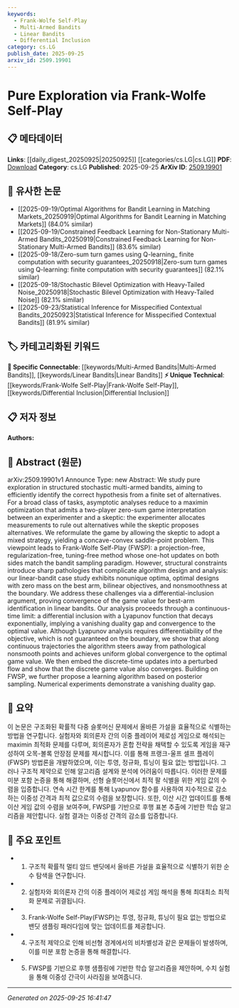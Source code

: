 ```yaml
---
keywords:
  - Frank-Wolfe Self-Play
  - Multi-Armed Bandits
  - Linear Bandits
  - Differential Inclusion
category: cs.LG
publish_date: 2025-09-25
arxiv_id: 2509.19901
---
```


<!-- KEYWORD_LINKING_METADATA:
{
  "processed_timestamp": "2025-09-25T16:41:47.036036",
  "vocabulary_version": "1.0",
  "selected_keywords": [
    "Frank-Wolfe Self-Play",
    "Multi-Armed Bandits",
    "Linear Bandits",
    "Differential Inclusion"
  ],
  "rejected_keywords": [],
  "similarity_scores": {
    "Frank-Wolfe Self-Play": 0.8,
    "Multi-Armed Bandits": 0.9,
    "Linear Bandits": 0.7,
    "Differential Inclusion": 0.65
  },
  "extraction_method": "AI_prompt_based",
  "budget_applied": true,
  "candidates_json": {
    "candidates": [
      {
        "surface": "Frank-Wolfe Self-Play",
        "canonical": "Frank-Wolfe Self-Play",
        "aliases": [
          "FWSP"
        ],
        "category": "unique_technical",
        "rationale": "This is a novel method introduced in the paper, crucial for linking to specific algorithmic discussions.",
        "novelty_score": 0.9,
        "connectivity_score": 0.6,
        "specificity_score": 0.9,
        "link_intent_score": 0.8
      },
      {
        "surface": "multi-armed bandits",
        "canonical": "Multi-Armed Bandits",
        "aliases": [
          "MAB"
        ],
        "category": "specific_connectable",
        "rationale": "A foundational concept in the paper, connecting to a wide range of exploration-exploitation literature.",
        "novelty_score": 0.4,
        "connectivity_score": 0.85,
        "specificity_score": 0.7,
        "link_intent_score": 0.9
      },
      {
        "surface": "linear bandits",
        "canonical": "Linear Bandits",
        "aliases": [],
        "category": "specific_connectable",
        "rationale": "A specific case study in the paper, relevant for linking to linear optimization problems.",
        "novelty_score": 0.5,
        "connectivity_score": 0.75,
        "specificity_score": 0.8,
        "link_intent_score": 0.7
      },
      {
        "surface": "differential inclusion",
        "canonical": "Differential Inclusion",
        "aliases": [],
        "category": "unique_technical",
        "rationale": "A mathematical concept used in the analysis, important for linking to mathematical optimization techniques.",
        "novelty_score": 0.7,
        "connectivity_score": 0.6,
        "specificity_score": 0.85,
        "link_intent_score": 0.65
      }
    ],
    "ban_list_suggestions": [
      "hypothesis",
      "experimenter",
      "skeptic",
      "algorithm design"
    ]
  },
  "decisions": [
    {
      "candidate_surface": "Frank-Wolfe Self-Play",
      "resolved_canonical": "Frank-Wolfe Self-Play",
      "decision": "linked",
      "scores": {
        "novelty": 0.9,
        "connectivity": 0.6,
        "specificity": 0.9,
        "link_intent": 0.8
      }
    },
    {
      "candidate_surface": "multi-armed bandits",
      "resolved_canonical": "Multi-Armed Bandits",
      "decision": "linked",
      "scores": {
        "novelty": 0.4,
        "connectivity": 0.85,
        "specificity": 0.7,
        "link_intent": 0.9
      }
    },
    {
      "candidate_surface": "linear bandits",
      "resolved_canonical": "Linear Bandits",
      "decision": "linked",
      "scores": {
        "novelty": 0.5,
        "connectivity": 0.75,
        "specificity": 0.8,
        "link_intent": 0.7
      }
    },
    {
      "candidate_surface": "differential inclusion",
      "resolved_canonical": "Differential Inclusion",
      "decision": "linked",
      "scores": {
        "novelty": 0.7,
        "connectivity": 0.6,
        "specificity": 0.85,
        "link_intent": 0.65
      }
    }
  ]
}
-->

# Pure Exploration via Frank-Wolfe Self-Play

## 📋 메타데이터

**Links**: [[daily_digest_20250925|20250925]] [[categories/cs.LG|cs.LG]]
**PDF**: [Download](https://arxiv.org/pdf/2509.19901.pdf)
**Category**: cs.LG
**Published**: 2025-09-25
**ArXiv ID**: [2509.19901](https://arxiv.org/abs/2509.19901)

## 🔗 유사한 논문
- [[2025-09-19/Optimal Algorithms for Bandit Learning in Matching Markets_20250919|Optimal Algorithms for Bandit Learning in Matching Markets]] (84.0% similar)
- [[2025-09-19/Constrained Feedback Learning for Non-Stationary Multi-Armed Bandits_20250919|Constrained Feedback Learning for Non-Stationary Multi-Armed Bandits]] (83.6% similar)
- [[2025-09-18/Zero-sum turn games using Q-learning_ finite computation with security guarantees_20250918|Zero-sum turn games using Q-learning: finite computation with security guarantees]] (82.1% similar)
- [[2025-09-18/Stochastic Bilevel Optimization with Heavy-Tailed Noise_20250918|Stochastic Bilevel Optimization with Heavy-Tailed Noise]] (82.1% similar)
- [[2025-09-23/Statistical Inference for Misspecified Contextual Bandits_20250923|Statistical Inference for Misspecified Contextual Bandits]] (81.9% similar)

## 🏷️ 카테고리화된 키워드
**🔗 Specific Connectable**: [[keywords/Multi-Armed Bandits|Multi-Armed Bandits]], [[keywords/Linear Bandits|Linear Bandits]]
**⚡ Unique Technical**: [[keywords/Frank-Wolfe Self-Play|Frank-Wolfe Self-Play]], [[keywords/Differential Inclusion|Differential Inclusion]]

## 📋 저자 정보

**Authors:** 

## 📄 Abstract (원문)

arXiv:2509.19901v1 Announce Type: new 
Abstract: We study pure exploration in structured stochastic multi-armed bandits, aiming to efficiently identify the correct hypothesis from a finite set of alternatives. For a broad class of tasks, asymptotic analyses reduce to a maximin optimization that admits a two-player zero-sum game interpretation between an experimenter and a skeptic: the experimenter allocates measurements to rule out alternatives while the skeptic proposes alternatives. We reformulate the game by allowing the skeptic to adopt a mixed strategy, yielding a concave-convex saddle-point problem. This viewpoint leads to Frank-Wolfe Self-Play (FWSP): a projection-free, regularization-free, tuning-free method whose one-hot updates on both sides match the bandit sampling paradigm. However, structural constraints introduce sharp pathologies that complicate algorithm design and analysis: our linear-bandit case study exhibits nonunique optima, optimal designs with zero mass on the best arm, bilinear objectives, and nonsmoothness at the boundary. We address these challenges via a differential-inclusion argument, proving convergence of the game value for best-arm identification in linear bandits. Our analysis proceeds through a continuous-time limit: a differential inclusion with a Lyapunov function that decays exponentially, implying a vanishing duality gap and convergence to the optimal value. Although Lyapunov analysis requires differentiability of the objective, which is not guaranteed on the boundary, we show that along continuous trajectories the algorithm steers away from pathological nonsmooth points and achieves uniform global convergence to the optimal game value. We then embed the discrete-time updates into a perturbed flow and show that the discrete game value also converges. Building on FWSP, we further propose a learning algorithm based on posterior sampling. Numerical experiments demonstrate a vanishing duality gap.

## 📝 요약

이 논문은 구조화된 확률적 다중 슬롯머신 문제에서 올바른 가설을 효율적으로 식별하는 방법을 연구합니다. 실험자와 회의론자 간의 이중 플레이어 제로섬 게임으로 해석되는 maximin 최적화 문제를 다루며, 회의론자가 혼합 전략을 채택할 수 있도록 게임을 재구성하여 오목-볼록 안장점 문제를 제시합니다. 이를 통해 프랭크-울프 셀프 플레이(FWSP) 방법론을 개발하였으며, 이는 투영, 정규화, 튜닝이 필요 없는 방법입니다. 그러나 구조적 제약으로 인해 알고리즘 설계와 분석에 어려움이 따릅니다. 이러한 문제를 미분 포함 논증을 통해 해결하며, 선형 슬롯머신에서 최적 팔 식별을 위한 게임 값의 수렴을 입증합니다. 연속 시간 한계를 통해 Lyapunov 함수를 사용하여 지수적으로 감소하는 이중성 간격과 최적 값으로의 수렴을 보장합니다. 또한, 이산 시간 업데이트를 통해 이산 게임 값의 수렴을 보여주며, FWSP를 기반으로 후행 표본 추출에 기반한 학습 알고리즘을 제안합니다. 실험 결과는 이중성 간격의 감소를 입증합니다.

## 🎯 주요 포인트

- 1. 구조적 확률적 멀티 암드 밴딧에서 올바른 가설을 효율적으로 식별하기 위한 순수 탐색을 연구합니다.
- 2. 실험자와 회의론자 간의 이중 플레이어 제로섬 게임 해석을 통해 최대최소 최적화 문제로 귀결됩니다.
- 3. Frank-Wolfe Self-Play(FWSP)는 투영, 정규화, 튜닝이 필요 없는 방법으로 밴딧 샘플링 패러다임에 맞는 업데이트를 제공합니다.
- 4. 구조적 제약으로 인해 비선형 경계에서의 비차별성과 같은 문제들이 발생하며, 이를 미분 포함 논증을 통해 해결합니다.
- 5. FWSP를 기반으로 후행 샘플링에 기반한 학습 알고리즘을 제안하며, 수치 실험을 통해 이중성 간극이 사라짐을 보여줍니다.


---

*Generated on 2025-09-25 16:41:47*